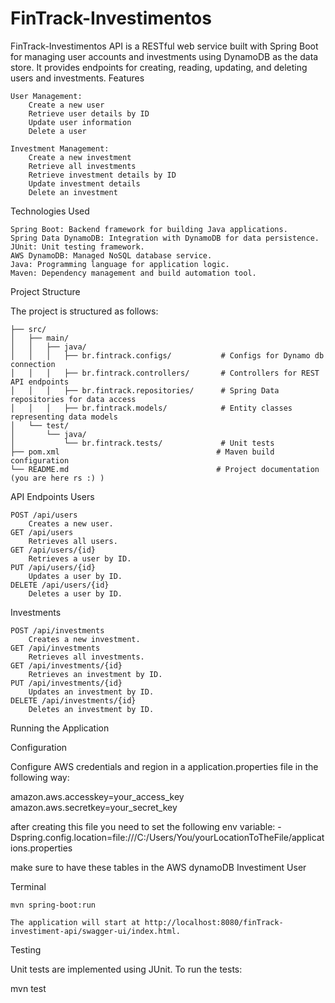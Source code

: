 
# FinTrack-Investimentos

FinTrack-Investimentos API is a RESTful web service built with Spring Boot for managing user accounts and investments using DynamoDB as the data store. It provides endpoints for creating, reading, updating, and deleting users and investments.
Features

    User Management:
        Create a new user
        Retrieve user details by ID
        Update user information
        Delete a user

    Investment Management:
        Create a new investment
        Retrieve all investments
        Retrieve investment details by ID
        Update investment details
        Delete an investment

Technologies Used

    Spring Boot: Backend framework for building Java applications.
    Spring Data DynamoDB: Integration with DynamoDB for data persistence.
    JUnit: Unit testing framework.
    AWS DynamoDB: Managed NoSQL database service.
    Java: Programming language for application logic.
    Maven: Dependency management and build automation tool.

Project Structure

The project is structured as follows:

    
    ├── src/
    │   ├── main/
    │   │   ├── java/
    │   │   │   ├── br.fintrack.configs/           # Configs for Dynamo db connection
    │   │   │   ├── br.fintrack.controllers/       # Controllers for REST API endpoints
    │   │   │   ├── br.fintrack.repositories/      # Spring Data repositories for data access
    │   │   │   ├── br.fintrack.models/            # Entity classes representing data models
    │   └── test/
    │       └── java/
    │           └── br.fintrack.tests/             # Unit tests
    ├── pom.xml                                   # Maven build configuration
    └── README.md                                 # Project documentation (you are here rs :) )

API Endpoints
Users

    POST /api/users
        Creates a new user.
    GET /api/users
        Retrieves all users.
    GET /api/users/{id}
        Retrieves a user by ID.
    PUT /api/users/{id}
        Updates a user by ID.
    DELETE /api/users/{id}
        Deletes a user by ID.

Investments

    POST /api/investments
        Creates a new investment.
    GET /api/investments
        Retrieves all investments.
    GET /api/investments/{id}
        Retrieves an investment by ID.
    PUT /api/investments/{id}
        Updates an investment by ID.
    DELETE /api/investments/{id}
        Deletes an investment by ID.

Running the Application

Configuration


Configure AWS credentials and region in a application.properties file in the following way:

amazon.aws.accesskey=your_access_key
amazon.aws.secretkey=your_secret_key

after creating this file you need to set the following env variable: -Dspring.config.location=file:///C:/Users/You/yourLocationToTheFile/applications.properties

make sure to have these tables in the AWS dynamoDB
Investiment
User


Terminal

    mvn spring-boot:run

    The application will start at http://localhost:8080/finTrack-investiment-api/swagger-ui/index.html.

Testing

Unit tests are implemented using JUnit. To run the tests:

  mvn test



